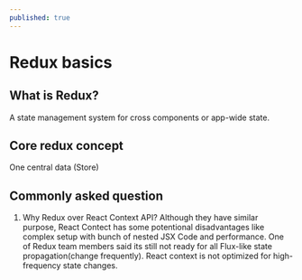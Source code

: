 ```yaml
---
published: true
---
```

# Redux basics


## What is Redux?
A state management system for cross components or app-wide state. 


## Core redux concept 

One central data (Store)



## Commonly asked question 

1. Why Redux over React Context API?
Although they have similar purpose, React Contect has some potentional disadvantages like complex setup with bunch of nested JSX Code and performance. One of Redux team members said its still not ready for all Flux-like state propagation(change frequently). React context is not optimized for high-frequency state changes.
